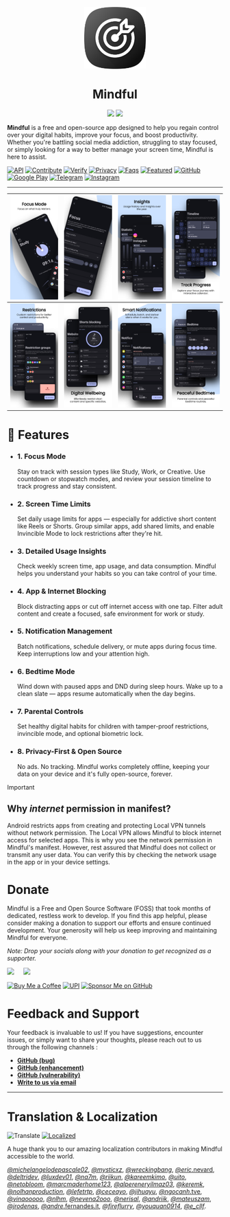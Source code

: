 
<div align="center">
    <a href="https://bemindful.vercel.app/"><img alt="Icon" src="docs/assets/mindful.png" width="144px" /></a>
    <h1> <b>Mindful</b></h1>
    <a href="https://play.google.com/store/apps/details?id=com.mindful.android"><img src="https://play.google.com/intl/en_us/badges/static/images/badges/en_badge_web_generic.png" height="96" /></a>
    <a href="https://github.com/akamrnagar/mindful/releases/latest"><img src="docs/assets/github_badge.png" height="96" /></a>
</div>


**Mindful** is a free and open-source app designed to help you regain control over your digital habits, improve your focus, and boost productivity. Whether you're battling social media addiction, struggling to stay focused, or simply looking for a way to better manage your screen time, Mindful is here to assist.


[![API](https://img.shields.io/badge/API-🤖-black)](docs/API.md)
[![Contribute](https://img.shields.io/badge/Build_&_Contribute-🛠️-black)](docs/CONTRIBUTING.md)
[![Verify](https://img.shields.io/badge/Verify-🔐-black)](docs/VERIFICATION.md) 
[![Privacy](https://img.shields.io/badge/Privacy_Policy-📃-black)](https://bemindful.vercel.app/privacy) 
[![Faqs](https://img.shields.io/badge/FAQs-🙋-black)](docs/FAQS.md) 
[![Featured](https://img.shields.io/badge/Featured-🎉-black)](docs/FEATURED.md) 
[![GitHub](https://img.shields.io/github/downloads/akamrnagar/mindful/total?label=Downloads&logo=github&cacheSeconds=3600)](https://github.com/akamrnagar/mindful/releases/latest)
[![Google Play](https://img.shields.io/endpoint?color=40bb12&label=Downloads&logo=google-play&url=https%3A%2F%2Fplay.cuzi.workers.dev%2Fplay%3Fi%3Dcom.mindful.android%26l%3Ddownloads%26m%3D%24totalinstalls)](https://play.google.com/store/apps/details?id=com.mindful.android)
[![Telegram](https://img.shields.io/badge/Telegram-2CA5E0?logo=telegram&logoColor=white)](https://t.me/fossmindful)
[![Instagram](https://img.shields.io/badge/Instagram-e7336f?logo=instagram&logoColor=white)](https://instagram.com/lasthopedevelopers)

---

| <img src="docs/assets/screenshots/screenshot_1.png"> | <img src="docs/assets/screenshots/screenshot_2.png"> | <img src="docs/assets/screenshots/screenshot_3.png"> | <img src="docs/assets/screenshots/screenshot_4.png"> |
| ---------------------------------------------------- | ---------------------------------------------------- | ---------------------------------------------------- | ---------------------------------------------------- |
| <img src="docs/assets/screenshots/screenshot_5.png"> | <img src="docs/assets/screenshots/screenshot_6.png"> | <img src="docs/assets/screenshots/screenshot_7.png"> | <img src="docs/assets/screenshots/screenshot_8.png"> |

# 💪 Features

- ### 1. Focus Mode
    Stay on track with session types like Study, Work, or Creative. Use countdown or stopwatch modes, and review your session timeline to track progress and stay consistent.

- ### 2. Screen Time Limits
    Set daily usage limits for apps — especially for addictive short content like Reels or Shorts. Group similar apps, add shared limits, and enable Invincible Mode to lock restrictions after they're hit.

- ### 3. Detailed Usage Insights
    Check weekly screen time, app usage, and data consumption. Mindful helps you understand your habits so you can take control of your time.

- ### 4. App & Internet Blocking
    Block distracting apps or cut off internet access with one tap. Filter adult content and create a focused, safe environment for work or study.

- ### 5. Notification Management
    Batch notifications, schedule delivery, or mute apps during focus time. Keep interruptions low and your attention high.

- ### 6. Bedtime Mode
    Wind down with paused apps and DND during sleep hours. Wake up to a clean slate — apps resume automatically when the day begins.

- ### 7. Parental Controls
    Set healthy digital habits for children with tamper-proof restrictions, invincible mode, and optional biometric lock.

- ### 8. Privacy-First & Open Source
    No ads. No tracking. Mindful works completely offline, keeping your data on your device and it's fully open-source, forever.

> [!IMPORTANT]
> ## Why _internet_ permission in manifest?
> 
> Android restricts apps from creating and protecting Local VPN tunnels without network permission. The Local VPN allows Mindful to block internet access for selected apps. This is why you see the network permission in Mindful's manifest. However, rest assured that Mindful does not collect or transmit any user data. You can verify this by checking the network usage in the app or in your device settings. 



# Donate 

Mindful is a Free and Open Source Software (FOSS) that took months of dedicated, restless work to develop. If you find this app helpful, please consider making a donation to support our efforts and ensure continued development. Your generosity will help us keep improving and maintaining Mindful for everyone.

_Note: Drop your socials along with your donation to get recognized as a supporter._

<a href="https://buymeacoffee.com/akamrnagar"><img src="docs/assets/donation/bmc_qr.png" height="184" ></a>
&emsp;
<a href="https://github.com/akaMrNagar/Mindful?tab=readme-ov-file#donate"><img src="docs/assets/donation/upi_qr.png" height="184" ></a>

[![Buy Me a Coffee](https://img.shields.io/badge/Buy%20Me%20a%20Coffee-🖤-ffdd00)](https://www.buymeacoffee.com/akamrnagar)
[![UPI](https://img.shields.io/badge/akamrnagar@upi-🖤-f47820)]()
[![Sponsor Me on GitHub](https://img.shields.io/badge/Sponsor%20Me%20on%20GitHub-🖤-db61a2)](https://github.com/sponsors/akamrnagar)


# Feedback and Support

Your feedback is invaluable to us! If you have suggestions, encounter issues, or simply want to share your thoughts, please reach out to us through the following channels : 

* **[GitHub (bug)](https://github.com/akaMrNagar/Mindful/issues/new?&template=bug_report.md)**
* **[GitHub (enhancement)](https://github.com/akaMrNagar/Mindful/issues/new?&template=feature_request.md)**
* **[GitHub (vulnerability)](https://github.com/akaMrNagar/Mindful/security/advisories/new)**
* **[Write to us via email](mailto:help.lasthopedevs@gmail.com)**

---
# Translation & Localization

![Translate](https://img.shields.io/badge/Translate-Crowdin-4cc71e?logo=crowdin)
[![Localized](https://badges.crowdin.net/mindful/localized.svg)](https://crowdin.com/project/mindful)

A huge thank you to our amazing localization contributors in making Mindful accessible to the world.


[*@michelangelodepascale02*](https://crowdin.com/profile/michelangelodepascale02), 
[*@mysticxz*](https://crowdin.com/profile/mysticxz), 
[*@wreckingbang*](https://crowdin.com/profile/wreckingbang), 
[*@eric*.nevard](https://crowdin.com/profile/eric.nevard), 
[*@deltridev*](https://crowdin.com/profile/deltridev), 
[*@luxdev01*](https://crowdin.com/profile/luxdev01), 
[*@na7m*](https://crowdin.com/profile/na7m), 
[*@riikun*](https://crowdin.com/profile/riikun), 
[*@kareemkimo*](https://crowdin.com/profile/kareemkimo), 
[*@uito*](https://crowdin.com/profile/uito), 
[*@netobloom*](https://crowdin.com/profile/netobloom), 
[*@marcmaderhome123*](https://crowdin.com/profile/marcmaderhome123), 
[*@alpereneryilmaz03*](https://crowdin.com/profile/alpereneryilmaz03), 
[*@keremk*](https://crowdin.com/profile/keremk), 
[*@nolhanproduction*](https://crowdin.com/profile/nolhanproduction), 
[*@lefetrtp*](https://crowdin.com/profile/lefetrtp), 
[*@ceceayo*](https://crowdin.com/profile/ceceayo), 
[*@jihuayu*](https://crowdin.com/profile/jihuayu), 
[*@ngocanh*.tve](https://crowdin.com/profile/ngocanh.tve), 
[*@vinaooooo*](https://crowdin.com/profile/vinaooooo), 
[*@nlhm*](https://crowdin.com/profile/nlhm), 
[*@nevena2ooo*](https://crowdin.com/profile/nevena2ooo), 
[*@nerisal*](https://crowdin.com/profile/nerisal), 
[*@andriik*](https://crowdin.com/profile/andriik), 
[*@mateuszam*](https://crowdin.com/profile/mateuszam), 
[*@jrodenas*](https://crowdin.com/profile/jrodenas), 
[*@andre*.fernandes.it](https://crowdin.com/profile/andre.fernandes.it), 
[*@fireflurry*](https://crowdin.com/profile/fireflurry),
[*@youquan0914*](https://crowdin.com/profile/youquan0914), 
[*@e_cllf*](https://crowdin.com/profile/e_cllf).
